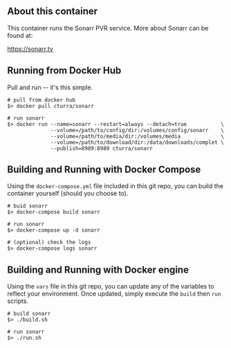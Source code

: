 About this container
---
This container runs the Sonarr PVR service. More about Sonarr can be found at:

  https://sonarr.tv


Running from Docker Hub
---
Pull and run -- it's this simple.

```
# pull from docker hub
$> docker pull cturra/sonarr

# run sonarr
$> docker run --name=sonarr --restart=always --detach=true           \
              --volume=/path/to/config/dir:/volumes/config/sonarr    \
              --volume=/path/to/media/dir:/volumes/media             \
              --volume=/path/to/download/dir:/data/downloads/complet \
              --publish=8989:8989 cturra/sonarr
```


Building and Running with Docker Compose
---
Using the `docker-compose.yml` file included in this git repo, you can build
the container yourself (should you choose to).

```
# buid sonarr
$> docker-compose build sonarr

# run sonarr
$> docker-compose up -d sonarr

# (optional) check the logs
$> docker-compose logs sonarr
```


Building and Running with Docker engine
---
Using the `vars` file in this git repo, you can update any of the variables to
reflect your environment. Once updated, simply execute the `build` then `run` scripts.

```
# build sonarr
$> ./build.sh

# run sonarr
$> ./run.sh
```

